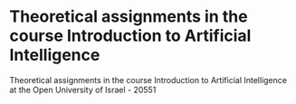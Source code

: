 # Theoretical assignments in the course Introduction to Artificial Intelligence
 Theoretical assignments in the course Introduction to Artificial Intelligence at the Open University of Israel - 20551
